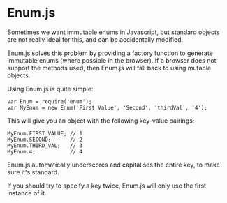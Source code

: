 Enum.js
=======

Sometimes we want immutable enums in Javascript, but standard objects are not really ideal for this, and can be accidentally modified.

Enum.js solves this problem by providing a factory function to generate immutable enums (where possible in the browser). If a browser does not support the methods used, then Enum.js will fall back to using mutable objects.

Using Enum.js is quite simple:

	var Enum = require('enum');
	var MyEnum = new Enum('First Value', 'Second', 'thirdVal', '4');

This will give you an object with the following key-value pairings:

    MyEnum.FIRST_VALUE;	// 1
    MyEnum.SECOND;		// 2
    MyEnum.THIRD_VAL;	// 3
    MyEnum.4;			// 4
    
Enum.js automatically underscores and capitalises the entire key, to make sure it's standard.

If you should try to specify a key twice, Enum.js will only use the first instance of it.